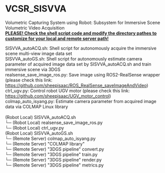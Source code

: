 # VCSR_SISVVA 
Volumetric Capturing System using Robot: Subsystem for Immersive Scene Volumetric Video Acquisition <br/>
**<U>PLEASE! Check the shell script code and modify the directory pathes to customize for your local and remote server path!</U>** <br/>

SISVVA_autoACQ.sh:             Shell script for autonomously acquire the immersive scene multi-view image data set <br/>
SISVVA_autoGS.sh:              Shell script for autonomously estimate camera parameter of acquired image data set by SISVVA_autoACQ.sh and train immersive scene via 3DGS <br/>
realsense_save_image_ros.py:   Save image using ROS2-RealSense wrapper (please check this link: https://github.com/sheepisaac/ROS_RealSense_saveImageAndVideo) <br/>
ctrl_ugv.py:                   Control robot UGV motor (please check this link: https://github.com/sheepisaac/UGV_motor_control) <br/>
colmap_auto_isyang.py:         Estimate camera parameter from acquired image data via COLMAP Linux library <br/>
 <br/>
(Robot Local) SISVVA_autoACQ.sh <br/>
  └─ (Robot Local) realsense_save_image_ros.py <br/>
  └─ (Robot Local) ctrl_ugv.py <br/>
(Robot Local) SISVVA_autoGS.sh <br/>
  └─ (Remote Server) colmap_auto_isyang.py <br/>
      └─ (Remote Server) "COLMAP library"  <br/>
  └─ (Remote Server) "3DGS pipeline" convert.py <br/>
  └─ (Remote Server) "3DGS pipeline" train.py <br/>
  └─ (Remote Server) "3DGS pipeline" render.py <br/>
  └─ (Remote Server) "3DGS pipeline" metrics.py <br/>
